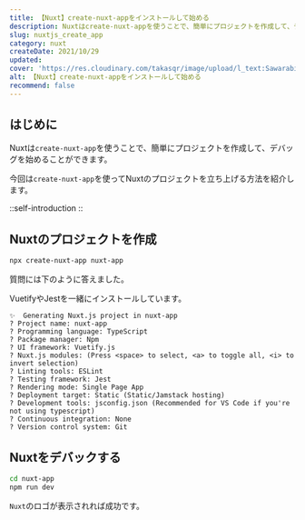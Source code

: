 ```yaml
---
title: 【Nuxt】create-nuxt-appをインストールして始める
description: Nuxtはcreate-nuxt-appを使うことで、簡単にプロジェクトを作成して、デバッグを始めることができます。今回はcreate-nuxt-appを使ってRecatのプロジェクトを立ち上げる方法を紹介します。
slug: nuxtjs_create_app
category: nuxt
createDate: 2021/10/29
updated: 
cover: 'https://res.cloudinary.com/takasqr/image/upload/l_text:Sawarabi%20Gothic_80_bold:【Nuxt】create-nuxt-appをインストールして始める,co_rgb:fff,w_620,c_fit/v1712091289/ogp_image_zorhlz.png'
alt: 【Nuxt】create-nuxt-appをインストールして始める
recommend: false
---
```

## はじめに



Nuxtは`create-nuxt-app`を使うことで、簡単にプロジェクトを作成して、デバッグを始めることができます。

今回は`create-nuxt-app`を使ってNuxtのプロジェクトを立ち上げる方法を紹介します。

::self-introduction
::

## Nuxtのプロジェクトを作成

```bash
npx create-nuxt-app nuxt-app
```

質問には下のように答えました。

VuetifyやJestを一緒にインストールしています。
```
✨  Generating Nuxt.js project in nuxt-app
? Project name: nuxt-app
? Programming language: TypeScript
? Package manager: Npm
? UI framework: Vuetify.js
? Nuxt.js modules: (Press <space> to select, <a> to toggle all, <i> to invert selection)
? Linting tools: ESLint
? Testing framework: Jest
? Rendering mode: Single Page App
? Deployment target: Static (Static/Jamstack hosting)
? Development tools: jsconfig.json (Recommended for VS Code if you're not using typescript)
? Continuous integration: None
? Version control system: Git
```

## Nuxtをデバックする

```bash
cd nuxt-app
npm run dev
```
`Nuxt`のロゴが表示されれば成功です。